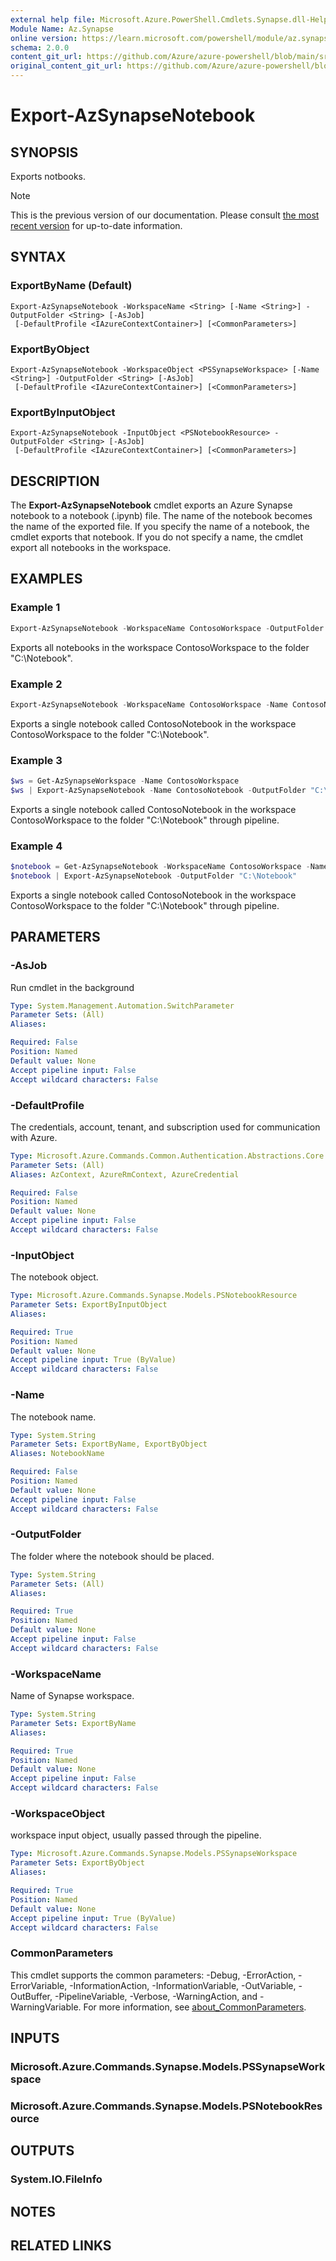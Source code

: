 ```yaml
---
external help file: Microsoft.Azure.PowerShell.Cmdlets.Synapse.dll-Help.xml
Module Name: Az.Synapse
online version: https://learn.microsoft.com/powershell/module/az.synapse/export-azsynapsenotebook
schema: 2.0.0
content_git_url: https://github.com/Azure/azure-powershell/blob/main/src/Synapse/Synapse/help/Export-AzSynapseNotebook.md
original_content_git_url: https://github.com/Azure/azure-powershell/blob/main/src/Synapse/Synapse/help/Export-AzSynapseNotebook.md
---
```


# Export-AzSynapseNotebook

## SYNOPSIS
Exports notbooks.

> [!NOTE]
>This is the previous version of our documentation. Please consult [the most recent version](/powershell/module/az.synapse/export-azsynapsenotebook) for up-to-date information.

## SYNTAX

### ExportByName (Default)
```
Export-AzSynapseNotebook -WorkspaceName <String> [-Name <String>] -OutputFolder <String> [-AsJob]
 [-DefaultProfile <IAzureContextContainer>] [<CommonParameters>]
```

### ExportByObject
```
Export-AzSynapseNotebook -WorkspaceObject <PSSynapseWorkspace> [-Name <String>] -OutputFolder <String> [-AsJob]
 [-DefaultProfile <IAzureContextContainer>] [<CommonParameters>]
```

### ExportByInputObject
```
Export-AzSynapseNotebook -InputObject <PSNotebookResource> -OutputFolder <String> [-AsJob]
 [-DefaultProfile <IAzureContextContainer>] [<CommonParameters>]
```

## DESCRIPTION
The **Export-AzSynapseNotebook** cmdlet exports an Azure Synapse notebook to a notebook (.ipynb) file. 
The name of the notebook becomes the name of the exported file. If you specify the name of a notebook, the cmdlet exports that notebook. If you do not specify a name, the cmdlet export all notebooks in the workspace.

## EXAMPLES

### Example 1
```powershell
Export-AzSynapseNotebook -WorkspaceName ContosoWorkspace -OutputFolder "C:\Notebook"
```

Exports all notebooks in the workspace ContosoWorkspace to the folder "C:\Notebook".

### Example 2
```powershell
Export-AzSynapseNotebook -WorkspaceName ContosoWorkspace -Name ContosoNotebook -OutputFolder "C:\Notebook"
```

Exports a single notebook called ContosoNotebook in the workspace ContosoWorkspace to the folder "C:\Notebook".

### Example 3
```powershell
$ws = Get-AzSynapseWorkspace -Name ContosoWorkspace
$ws | Export-AzSynapseNotebook -Name ContosoNotebook -OutputFolder "C:\Notebook"
```

Exports a single notebook called ContosoNotebook in the workspace ContosoWorkspace to the folder "C:\Notebook" through pipeline.

### Example 4
```powershell
$notebook = Get-AzSynapseNotebook -WorkspaceName ContosoWorkspace -Name ContosoNotebook
$notebook | Export-AzSynapseNotebook -OutputFolder "C:\Notebook"
```

Exports a single notebook called ContosoNotebook in the workspace ContosoWorkspace to the folder "C:\Notebook" through pipeline.

## PARAMETERS

### -AsJob
Run cmdlet in the background

```yaml
Type: System.Management.Automation.SwitchParameter
Parameter Sets: (All)
Aliases:

Required: False
Position: Named
Default value: None
Accept pipeline input: False
Accept wildcard characters: False
```

### -DefaultProfile
The credentials, account, tenant, and subscription used for communication with Azure.

```yaml
Type: Microsoft.Azure.Commands.Common.Authentication.Abstractions.Core.IAzureContextContainer
Parameter Sets: (All)
Aliases: AzContext, AzureRmContext, AzureCredential

Required: False
Position: Named
Default value: None
Accept pipeline input: False
Accept wildcard characters: False
```

### -InputObject
The notebook object.

```yaml
Type: Microsoft.Azure.Commands.Synapse.Models.PSNotebookResource
Parameter Sets: ExportByInputObject
Aliases:

Required: True
Position: Named
Default value: None
Accept pipeline input: True (ByValue)
Accept wildcard characters: False
```

### -Name
The notebook name.

```yaml
Type: System.String
Parameter Sets: ExportByName, ExportByObject
Aliases: NotebookName

Required: False
Position: Named
Default value: None
Accept pipeline input: False
Accept wildcard characters: False
```

### -OutputFolder
The folder where the notebook should be placed.

```yaml
Type: System.String
Parameter Sets: (All)
Aliases:

Required: True
Position: Named
Default value: None
Accept pipeline input: False
Accept wildcard characters: False
```

### -WorkspaceName
Name of Synapse workspace.

```yaml
Type: System.String
Parameter Sets: ExportByName
Aliases:

Required: True
Position: Named
Default value: None
Accept pipeline input: False
Accept wildcard characters: False
```

### -WorkspaceObject
workspace input object, usually passed through the pipeline.

```yaml
Type: Microsoft.Azure.Commands.Synapse.Models.PSSynapseWorkspace
Parameter Sets: ExportByObject
Aliases:

Required: True
Position: Named
Default value: None
Accept pipeline input: True (ByValue)
Accept wildcard characters: False
```

### CommonParameters
This cmdlet supports the common parameters: -Debug, -ErrorAction, -ErrorVariable, -InformationAction, -InformationVariable, -OutVariable, -OutBuffer, -PipelineVariable, -Verbose, -WarningAction, and -WarningVariable. For more information, see [about_CommonParameters](http://go.microsoft.com/fwlink/?LinkID=113216).

## INPUTS

### Microsoft.Azure.Commands.Synapse.Models.PSSynapseWorkspace

### Microsoft.Azure.Commands.Synapse.Models.PSNotebookResource

## OUTPUTS

### System.IO.FileInfo

## NOTES

## RELATED LINKS
